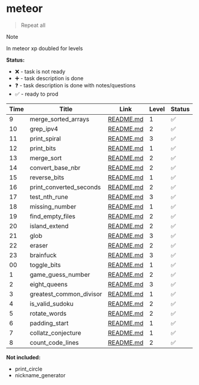 # meteor

> Repeat all

> [!NOTE]
> In meteor xp doubled for levels

**Status:**

- ❌ - task is not ready
- ➕ - task description is done
- ❓ - task description is done with notes/questions
- ✅ - ready to prod

| Time | Title                   | Link                                             | Level | Status |
| ---- | ----------------------- | ------------------------------------------------ | ----- | ------ |
| 9    | merge_sorted_arrays     | [README.md](./merge_sorted_arrays/README.md)     | 1     | ✅     |
| 10   | grep_ipv4               | [README.md](./grep_ipv4/README.md)               | 2     | ✅     |
| 11   | print_spiral            | [README.md](./print_spiral/README.md)            | 3     | ✅     |
| 12   | print_bits              | [README.md](./print_bits/README.md)              | 1     | ✅     |
| 13   | merge_sort              | [README.md](./merge_sort/README.md)              | 2     | ✅     |
| 14   | convert_base_nbr        | [README.md](./convert_base_nbr/README.md)        | 2     | ✅     |
| 15   | reverse_bits            | [README.md](./reverse_bits/README.md)            | 1     | ✅     |
| 16   | print_converted_seconds | [README.md](./print_converted_seconds/README.md) | 2     | ✅     |
| 17   | test_nth_rune           | [README.md](./test_nth_rune/README.md)           | 3     | ✅     |
| 18   | missing_number          | [README.md](./missing_number/README.md)          | 1     | ✅     |
| 19   | find_empty_files        | [README.md](./find_empty_files/REAMDE.md)        | 2     | ✅     |
| 20   | island_extend           | [README.md](./island_extend/README.md)           | 2     | ✅     |
| 21   | glob                    | [README.md](./glob/README.md)                    | 3     | ✅     |
| 22   | eraser                  | [README.md](./eraser/README.md)                  | 2     | ✅     |
| 23   | brainfuck               | [README.md](./brainfuck/README.md)               | 3     | ✅     |
| 00   | toggle_bits             | [README.md](./toggle_bits/README.md)             | 1     | ✅     |
| 1    | game_guess_number       | [README.md](./game_guess_number/README.md)       | 2     | ✅     |
| 2    | eight_queens            | [README.md](./eight_queens/README.md)            | 3     | ✅     |
| 3    | greatest_common_divisor | [README.md](./greatest_common_divisor/README.md) | 1     | ✅     |
| 4    | is_valid_sudoku         | [README.md](./is_valid_sudoku/README.md)         | 2     | ✅     |
| 5    | rotate_words            | [README.md](./rotate_words/README.md)            | 2     | ✅     |
| 6    | padding_start           | [README.md](./padding_start/README.md)           | 1     | ✅     |
| 7    | collatz_conjecture      | [README.md](./collatz_conjecture/README.md)      | 1     | ✅     |
| 8    | count_code_lines        | [README.md](./count_code_lines/REAMDE.md)        | 2     | ✅     |

**Not included:**

- print_circle
- nickname_generator
